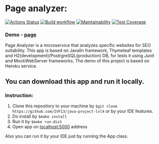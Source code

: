 # Page analyzer:
[![Actions Status](https://github.com/IVF13/java-project-lvl4/workflows/hexlet-check/badge.svg)](https://github.com/IVF13/java-project-lvl4/actions)
[![Build workflow](https://github.com/IVF13/java-project-lvl4/actions/workflows/build.yml/badge.svg)](https://github.com/IVF13/java-project-lvl4/actions/workflows/build.yml)
[![Maintainability](https://api.codeclimate.com/v1/badges/0aa07b317dbc345b7f94/maintainability)](https://codeclimate.com/github/IVF13/java-project-lvl4/maintainability)
[![Test Coverage](https://api.codeclimate.com/v1/badges/0aa07b317dbc345b7f94/test_coverage)](https://codeclimate.com/github/IVF13/java-project-lvl4/test_coverage)  
### Demo - [page](https://rocky-island-18883.herokuapp.com/)

Page Analyzer is a microservice that analyzes specific websites for SEO suitability. This app is based on Javalin framework, Thymeleaf templates and H2(development)/PostrgreSQL(production) DB, for tests it using Junit and MockWebServer frameworks. The demo of this project is based on Heroku service.  
## You can download this app and run it locally. 
### Instruction:  
1. Clone this repository to your machine by ```$git clone https://github.com/IVF13/java-project-lvl4``` or by your IDE features.  
2. Do install by ```$make install```
3. Run it by ```$make run-dist``` 
4. Open app on [localhost:5000](http://localhost:5000/) address  
  
  Also you can run it by your IDE just by running the App class.  
